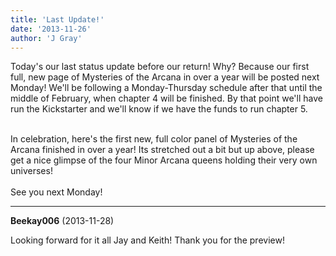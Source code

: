 ```yaml
---
title: 'Last Update!'
date: '2013-11-26'
author: 'J Gray'
---
```


Today's our last status update before our return! Why? Because our first full, new page of Mysteries of the Arcana in over a year will be posted next Monday! We'll be following a Monday-Thursday schedule after that until the middle of February, when chapter 4 will be finished. By that point we'll have run the Kickstarter and we'll know if we have the funds to run chapter 5.<div><br></div><div>In celebration, here's the first new, full color panel of Mysteries of the Arcana finished in over a year! Its stretched out a bit but up above, please get a nice glimpse of the four Minor Arcana queens holding their very own universes!</div><div><br></div><div>See you next Monday!</div>

---
**Beekay006** (2013-11-28)

Looking forward for it all Jay and Keith! Thank you for the preview!

